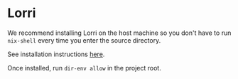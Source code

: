 # Lorri

We recommend installing Lorri on the host machine so you don't have to run `nix-shell` every time you enter
the source directory.

See installation instructions [here](https://github.com/nix-community/lorri#setup-on-other-platforms).

Once installed, run `dir-env allow` in the project root.

